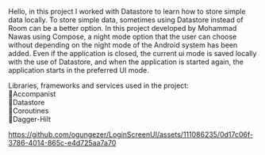 Hello, in this project I worked with Datastore to learn how to store simple data locally. To store simple data, sometimes using Datastore instead of Room can be a better option. In this project developed by Mohammad Nawas using Compose, a night mode option that the user can choose without depending on the night mode of the Android system has been added. Even if the application is closed, the current ui mode is saved locally with the use of Datastore, and when the application is started again, the application starts in the preferred UI mode.

Libraries, frameworks and services used in the project: <br>
💠Accompanist <br>
💠Datastore <br>
💠Coroutines <br>
💠Dagger-Hilt <br>

https://github.com/ogungezer/LoginScreenUI/assets/111086235/0d17c06f-3786-4014-865c-e4d725aa7a70


